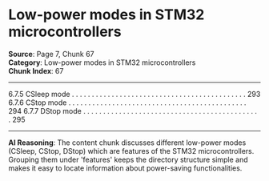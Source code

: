 # Low-power modes in STM32 microcontrollers

**Source**: Page 7, Chunk 67  
**Category**: Low-power modes in STM32 microcontrollers  
**Chunk Index**: 67

---

6.7.5 CSleep mode . . . . . . . . . . . . . . . . . . . . . . . . . . . . . . . . . . . . . . . . . . . . 293
6.7.6 CStop mode . . . . . . . . . . . . . . . . . . . . . . . . . . . . . . . . . . . . . . . . . . . . . 294
6.7.7 DStop mode . . . . . . . . . . . . . . . . . . . . . . . . . . . . . . . . . . . . . . . . . . . . . 295

---

**AI Reasoning**: The content chunk discusses different low-power modes (CSleep, CStop, DStop) which are features of the STM32 microcontrollers. Grouping them under 'features' keeps the directory structure simple and makes it easy to locate information about power-saving functionalities.
